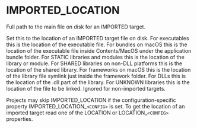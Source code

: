   

# IMPORTED_LOCATION  
Full path to the main file on disk for an IMPORTED target.  

Set this to the location of an IMPORTED target file on disk.  For
executables this is the location of the executable file.  For bundles
on macOS this is the location of the executable file inside
Contents/MacOS under the application bundle folder.  For STATIC
libraries and modules this is the location of the library or module.
For SHARED libraries on non-DLL platforms this is the location of the
shared library.  For frameworks on macOS this is the location of the
library file symlink just inside the framework folder.  For DLLs this
is the location of the .dll part of the library.  For UNKNOWN
libraries this is the location of the file to be linked.  Ignored for
non-imported targets.  

Projects may skip IMPORTED_LOCATION if the configuration-specific
property IMPORTED_LOCATION_```<CONFIG>``` is set.  To get the location
of an imported target read one of the LOCATION or
LOCATION_```<CONFIG>``` properties.  

